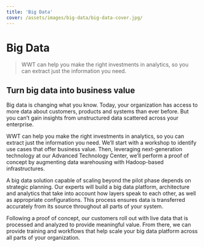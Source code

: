 ```yaml
---
title: 'Big Data'
cover: /assets/images/big-data/big-data-cover.jpg/
---
```


# Big Data


> WWT can help you make the right investments in analytics, so you can extract just the information you need.


## Turn big data into business value


Big data is changing what you know. Today, your organization has access to more data about customers, products and
systems than ever before. But you can’t gain insights from unstructured data scattered across your enterprise.

WWT can help you make the right investments in analytics, so you can extract just the information you need. We’ll start
with a workshop to identify use cases that offer business value. Then, leveraging next-generation technology at our
Advanced Technology Center, we’ll perform a proof of concept by augmenting data warehousing with Hadoop-based
infrastructures.

A big data solution capable of scaling beyond the pilot phase depends on strategic planning. Our experts will build a
big data platform, architecture and analytics that take into account how layers speak to each other, as well as
appropriate configurations. This process ensures data is transferred accurately from its source throughout all parts of
your system.

Following a proof of concept, our customers roll out with live data that is processed and analyzed to provide meaningful
value. From there, we can provide training and workflows that help scale your big data platform across all parts of your
organization.